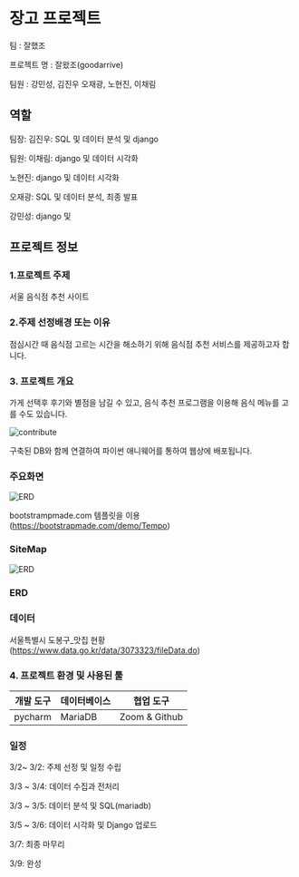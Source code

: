 # 장고 프로젝트

팀 : 잘했조

프로젝트 명 : 잘왔조(goodarrive)

팀원 : 강민성, 김진우 오재광, 노현진, 이채림

## 역할

팀장: 김진우: SQL 및 데이터 분석 및 django 

팀원: 이채림: django 및 데이터 시각화

노현진: django 및 데이터 시각화

오재광: SQL 및 데이터 분석, 최종 발표

강민성: django 및


## 프로젝트 정보 

### 1.프로젝트 주제

서울 음식점 추천 사이트

### 2.주제 선정배경 또는 이유

점심시간 때  음식점 고르는 시간을 해소하기 위해 음식점 추천 서비스를 제공하고자 합니다.

### 3. 프로젝트 개요

가게 선택후 후기와 별점을 남길 수 있고, 음식 추천 프로그램을 이용해 음식 메뉴를 고를 수도 있습니다.

<img width="%100" alt='contribute' src='https://user-images.githubusercontent.com/73889507/156279545-b7737c3b-ecc1-41e3-9d18-0626b5139e5e.jpg'>


구축된 DB와 함께 연결하여 파이썬 애니웨어를 통하여 웹상에 배포됩니다.

### 주요화면

<img width="%100" alt='ERD' src='https://user-images.githubusercontent.com/73889507/156303175-9f8ce60e-8dd1-432c-87f2-c04645a8ef16.PNG'>

bootstrampmade.com 템플릿을 이용 (https://bootstrapmade.com/demo/Tempo)

### SiteMap

<img width="%100" alt='ERD' src='https://user-images.githubusercontent.com/73889507/156503243-3f51e4bd-63ac-4af7-b1cf-70336857a7db.png'>

### ERD

### 데이터

서울특별시 도봉구_맛집 현황(https://www.data.go.kr/data/3073323/fileData.do)


### 4. 프로젝트 환경 및 사용된 툴


| 개발 도구 | 데이터베이스 | 협업 도구       |
| --------- | ------------ | -------------- |
|  pycharm  | MariaDB      | Zoom  & Github |

### 일정

3/2~ 3/2: 주제 선정 및 일정 수립

3/3 ~ 3/4: 데이터 수집과 전처리

3/3 ~ 3/5: 데이터 분석 및 SQL(mariadb)

3/5 ~ 3/6: 데이터 시각화 및 Django 업로드

3/7: 최종 마무리

3/9: 완성
